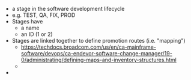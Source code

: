 - a stage in the software development lifecycle
- e.g. TEST, QA, FIX, PROD
- Stages have
	- a name
	- an ID (1 or 2)
- Stages are linked together to define promotion routes (i.e. "mapping")
	- https://techdocs.broadcom.com/us/en/ca-mainframe-software/devops/ca-endevor-software-change-manager/19-0/administrating/defining-maps-and-inventory-structures.html
	-
-